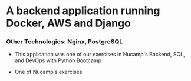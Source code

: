 # A backend application running Docker, AWS and Django
### Other Technologies: Nginx, PostgreSQL
- This application was one of our exercises in Nucamp's Backend, SQL, and DevOps with Python Bootcamp

- One of Nucamp's exercises 
